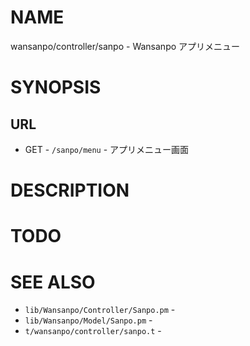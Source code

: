 # NAME

wansanpo/controller/sanpo - Wansanpo アプリメニュー

# SYNOPSIS

## URL

- GET - `/sanpo/menu` - アプリメニュー画面

# DESCRIPTION

# TODO

# SEE ALSO

- `lib/Wansanpo/Controller/Sanpo.pm` -
- `lib/Wansanpo/Model/Sanpo.pm` -
- `t/wansanpo/controller/sanpo.t` -
